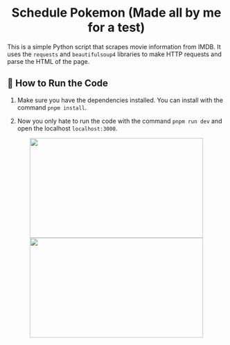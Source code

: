 <h1 align="center">Schedule Pokemon (Made all by me for a test)</h1>

This is a simple Python script that scrapes movie information from IMDB. It uses the `requests` and `beautifulsoup4` libraries to make HTTP requests and parse the HTML of the page.

## 🚀 How to Run the Code

1. Make sure you have the dependencies installed. You can install with the command `pnpm install`.

2. Now you only hate to run the code with the command `pnpm run dev` and open the localhost `localhost:3000`.

<div align="center">
  <img height="230" width="400" src="https://i.ibb.co/ch31swW/imagem-2024-06-04-124625542.png" />
  <img height="230" width="400" src="https://i.ibb.co/nBT0Ny5/imagem-2024-06-04-125223960.png" />
</div>
